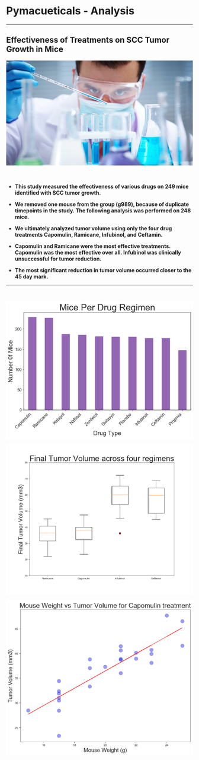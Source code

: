 # Pymacueticals - Analysis
---

## Effectiveness of Treatments on SCC Tumor Growth in Mice

![Laboratory](Images/Laboratory.jpg)

&nbsp;

* **This study measured the effectiveness of various drugs on 249 mice identified with SCC tumor growth.**

* **We removed one mouse from the group (g989), because of duplicate timepoints in the study. The following analysis was performed on 248 mice.**

* **We ultimately analyzed tumor volume using only the four drug treatments Capomulin, Ramicane, Infubinol, and Ceftamin.**

* **Capomulin and Ramicane were the most effective treatments. Capomulin was the most effective over all. Infubinol was clinically unsuccessful for tumor reduction.**

* **The most significant reduction in tumor volume occurred closer to the 45 day mark.**
---

&nbsp;

![Laboratory](Images/Mice_Per_Regimen.png)

![Laboratory](Images/Final_Tumor_Regimen.png)

![Laboratory](Images/MouseWeightTumor.png)